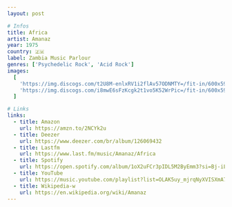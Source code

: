 ```yaml
---
layout: post

# Infos
title: Africa
artist: Amanaz
year: 1975
country: 🇿🇲
label: Zambia Music Parlour
genres: ['Psychedelic Rock', 'Acid Rock']
images:
  [
    'https://img.discogs.com/t2U8M-enlxRV1i2flAv57ODNMTY=/fit-in/600x595/filters:strip_icc():format(jpeg):mode_rgb():quality(90)/discogs-images/R-7841571-1567224992-2194.jpeg.jpg',
    'https://img.discogs.com/i8mwE6sFzKcgk2t1vo5K52WrPic=/fit-in/600x598/filters:strip_icc():format(jpeg):mode_rgb():quality(90)/discogs-images/R-7841571-1567224992-4863.jpeg.jpg',
  ]

# Links
links:
  - title: Amazon
    url: https://amzn.to/2NCYk2u
  - title: Deezer
    url: https://www.deezer.com/br/album/126069432
  - title: Lastfm
    url: https://www.last.fm/music/Amanaz/Africa
  - title: Spotify
    url: https://open.spotify.com/album/1oX2uFCr3pIDL5M2ByEmm3?si=Bj-iL5IqQh2Ims3L37h74g
  - title: YouTube
    url: https://music.youtube.com/playlist?list=OLAK5uy_mjrqNyXVISXmA775EhVhV2UoGwDrdYvdA
  - title: Wikipedia-w
    url: https://en.wikipedia.org/wiki/Amanaz
---
```

